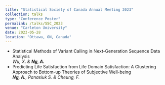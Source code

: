 ```yaml
---
title: "Statistical Society of Canada Annual Meeting 2023"
collection: talks
type: "Conference Poster"
permalink: /talks/SSC_2023
venue: "Carleton University"
date: 2023-05-28
location: "Ottawa, ON, Canada"
---
```


- Statistical Methods of Variant Calling in Next-Generation Sequence Data Analysis <br>*Wu, X. & **Ng, A.***
- Predicting Life Satisfaction from Life Domain Satisfaction: A Clustering Approach to Bottom-up Theories of Subjective Well-being
<br>***Ng, A.**, Panasiuk S. & Cheung, F.*
